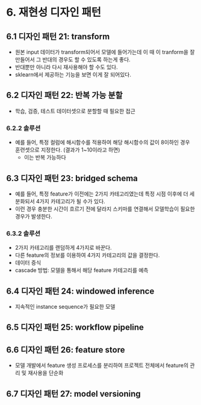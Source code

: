 # 6. 재현성 디자인 패턴

## 6.1 디자인 패턴 21: transform

- 원본 input 데이터가 transform되어서 모델에 들어가는데 이 때 이 tranform을 잘 만들어서 그 반대의 경우도 할 수 있도록 하는게 좋다.
- 반대뿐만 아니라 다시 재사용해야 할 수도 있다.
- sklearn에서 제공하는 기능을 보면 이게 잘 되어있다.

## 6.2 디자인 패턴 22: 반복 가능 분할

- 학습, 검증, 테스트 데이터셋으로 분할할 때 필요한 접근

### 6.2.2 솔루션

- 예를 들어, 특정 컬럼에 해시함수를 적용하여 해당 해시함수의 값이 8이하인 경우 훈련셋으로 지정한다. (결과가 1~10이라고 하면)
  - 이는 반복 가능하다

## 6.3 디자인 패턴 23: bridged schema

- 예를 들어, 특정 feature가 이전에는 2가지 카테고리였는데 특정 시점 이후에 더 세분화되서 4가지 카테고리가 될 수가 있다.
- 이런 경우 충분한 시간이 흐르기 전에 달라지 스키마를 연결해서 모델학습이 필요한 경우가 발생한다.

### 6.3.2 솔루션

- 2가지 카테고리를 랜덤하게 4가지로 바꾼다.
- 다른 feature의 정보를 이용하여 4가지 카테고리의 값을 결정한다.
- 데이터 증식
- cascade 방법: 모델을 통해서 해당 feature 카테고리를 예측

## 6.4 디자인 패턴 24: windowed inference

- 지속적인 instance sequence가 필요한 모델

## 6.5 디자인 패턴 25: workflow pipeline

## 6.6 디자인 패턴 26: feature store

- 모델 개발에서 feature 생성 프로세스를 분리하여 프로젝트 전체에서 feature의 관리 및 재사용을 단순화

## 6.7 디자인 패턴 27: model versioning

